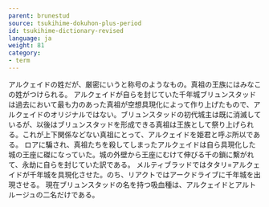 ```yaml
---
parent: brunestud
source: tsukihime-dokuhon-plus-period
id: tsukihime-dictionary-revised
language: ja
weight: 81
category:
- term
---
```


アルクェイドの姓だが、厳密にいうと称号のようなもの。真祖の王族にはみなこの姓がつけられる。
アルクェイドが自らを封じていた千年城ブリュンスタッドは過去において最も力のあった真祖が空想具現化によって作り上げたもので、アルクェイドのオリジナルではない。ブリュンスタッドの初代城主は既に消滅しているが、以後はブリュンスタッドを形成できる真祖は王族として祭り上げられる。これが上下関係などない真祖にとって、アルクェイドを姫君と呼ぶ所以である。
ロアに騙され、真祖たちを殺してしまったアルクェイドは自ら具現化した城の王座に磔になっていた。城の外壁から王座にむけて伸びる千の鎖に繫がれて、永劫に自らを封じていた訳である。
メルティブラッドではタタリ=アルクェイドが千年城を具現化させた。のち、リアクトではアークドライブに千年城を出現させる。
現在ブリュンスタッドの名を持つ吸血種は、アルクェイドとアルトルージュの二名だけである。
